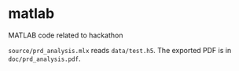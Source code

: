 # matlab
MATLAB code related to hackathon

`source/prd_analysis.mlx` reads `data/test.h5`. The exported PDF is in `doc/prd_analysis.pdf`.
